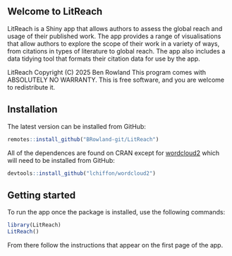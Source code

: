 
<!-- README.md is generated from README.Rmd. Please edit that file -->

## Welcome to LitReach

LitReach is a Shiny app that allows authors to assess the global reach
and usage of their published work. The app provides a range of
visualisations that allow authors to explore the scope of their work in
a variety of ways, from citations in types of literature to global
reach. The app also includes a data tidying tool that formats their
citation data for use by the app.

LitReach Copyright (C) 2025 Ben Rowland This program comes with
ABSOLUTELY NO WARRANTY. This is free software, and you are welcome to
redistribute it.

## Installation

The latest version can be installed from GitHub:

``` r
remotes::install_github("BRowland-git/LitReach")
```

All of the dependences are found on CRAN except for
[wordcloud2](https://github.com/Lchiffon/wordcloud2) which will need to
be installed from GitHub:

``` r
devtools::install_github("lchiffon/wordcloud2")
```

## Getting started

To run the app once the package is installed, use the following
commands:

``` r
library(LitReach)
LitReach()
```

From there follow the instructions that appear on the first page of the
app.
